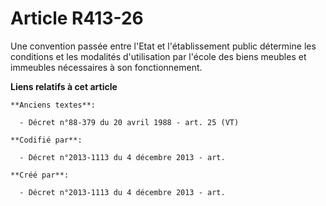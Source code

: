 # Article R413-26

Une convention passée entre l'Etat et l'établissement public détermine les conditions et les modalités d'utilisation par
l'école des biens meubles et immeubles nécessaires à son fonctionnement.

**Liens relatifs à cet article**

	**Anciens textes**:

	  - Décret n°88-379 du 20 avril 1988 - art. 25 (VT)

	**Codifié par**:

	  - Décret n°2013-1113 du 4 décembre 2013 - art.

	**Créé par**:

	  - Décret n°2013-1113 du 4 décembre 2013 - art.
